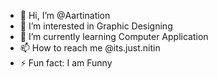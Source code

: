 - 👋 Hi, I’m @Aartination
- 👀 I’m interested in Graphic Designing
- 🌱 I’m currently learning Computer Application
- 📫 How to reach me @its.just.nitin
- ⚡ Fun fact: I am Funny

<!---
Aartination/Aartination is a ✨ special ✨ repository because its `README.md` (this file) appears on your GitHub profile.
You can click the Preview link to take a look at your changes.
--->
